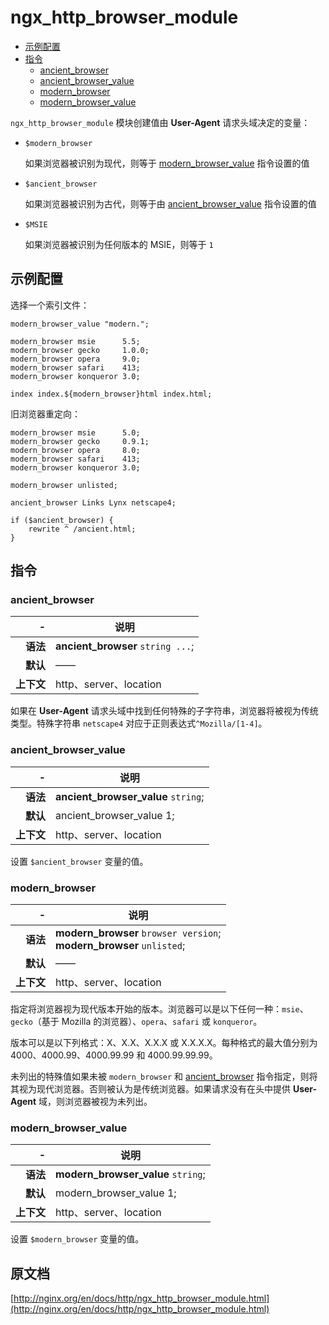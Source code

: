 # ngx_http_browser_module

- [示例配置](#example_configuration)
- [指令](#directives)
    - [ancient_browser](#ancient_browser)
    - [ancient_browser_value](#ancient_browser_value)
    - [modern_browser](#modern_browser)
    - [modern_browser_value](#modern_browser_value)


`ngx_http_browser_module` 模块创建值由 **User-Agent** 请求头域决定的变量：

- `$modern_browser`

    如果浏览器被识别为现代，则等于 [modern_browser_value](#modern_browser_value) 指令设置的值
- `$ancient_browser`

    如果浏览器被识别为古代，则等于由 [ancient_browser_value](#ancient_browser_value) 指令设置的值

- `$MSIE`

    如果浏览器被识别为任何版本的 MSIE，则等于 `1`

<a id="example_configuration"></a>

## 示例配置
选择一个索引文件：

```nginx
modern_browser_value "modern.";

modern_browser msie      5.5;
modern_browser gecko     1.0.0;
modern_browser opera     9.0;
modern_browser safari    413;
modern_browser konqueror 3.0;

index index.${modern_browser}html index.html;
```

旧浏览器重定向：

```nginx
modern_browser msie      5.0;
modern_browser gecko     0.9.1;
modern_browser opera     8.0;
modern_browser safari    413;
modern_browser konqueror 3.0;

modern_browser unlisted;

ancient_browser Links Lynx netscape4;

if ($ancient_browser) {
    rewrite ^ /ancient.html;
}
```

<a id="directives"></a>

## 指令

### ancient_browser

|\-|说明|
|------:|------|
|**语法**|**ancient_browser** `string ...`;|
|**默认**|——|
|**上下文**|http、server、location|

如果在 **User-Agent** 请求头域中找到任何特殊的子字符串，浏览器将被视为传统类型。特殊字符串 `netscape4` 对应于正则表达式`^Mozilla/[1-4]`。

### ancient_browser_value

|\-|说明|
|------:|------|
|**语法**|**ancient_browser_value** `string`;|
|**默认**|ancient_browser_value 1;|
|**上下文**|http、server、location|

设置 `$ancient_browser` 变量的值。

### modern_browser

|\-|说明|
|------:|------|
|**语法**|**modern_browser** `browser version`; <br /> **modern_browser** `unlisted`;|
|**默认**|——|
|**上下文**|http、server、location|

指定将浏览器视为现代版本开始的版本。浏览器可以是以下任何一种：`msie`、`gecko`（基于 Mozilla 的浏览器）、`opera`、`safari` 或 `konqueror`。

版本可以是以下列格式：X、X.X、X.X.X 或 X.X.X.X。每种格式的最大值分别为 4000、4000.99、4000.99.99 和 4000.99.99.99。

未列出的特殊值如果未被 `modern_browser` 和 [ancient_browser](#ancient_browser) 指令指定，则将其视为现代浏览器。否则被认为是传统浏览器。如果请求没有在头中提供 **User-Agent** 域，则浏览器被视为未列出。

### modern_browser_value

|\-|说明|
|------:|------|
|**语法**|**modern_browser_value** `string`;|
|**默认**|modern_browser_value 1;|
|**上下文**|http、server、location|

设置 `$modern_browser` 变量的值。

## 原文档
[http://nginx.org/en/docs/http/ngx_http_browser_module.html](http://nginx.org/en/docs/http/ngx_http_browser_module.html)